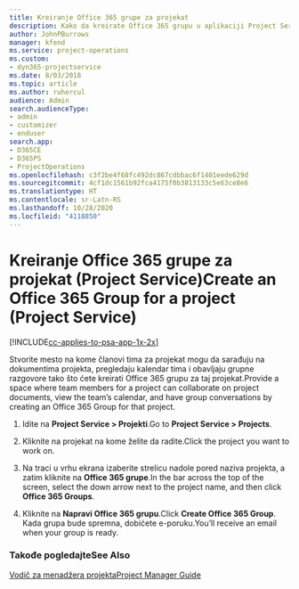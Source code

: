 ```yaml
---
title: Kreiranje Office 365 grupe za projekat
description: Kako da kreirate Office 365 grupu u aplikaciji Project Service
author: JohnPBurrows
manager: kfend
ms.service: project-operations
ms.custom:
- dyn365-projectservice
ms.date: 8/03/2018
ms.topic: article
ms.author: ruhercul
audience: Admin
search.audienceType:
- admin
- customizer
- enduser
search.app:
- D365CE
- D365PS
- ProjectOperations
ms.openlocfilehash: c3f2be4f68fc492dc867cdbbac6f1401eede629d
ms.sourcegitcommit: 4cf1dc1561b92fca4175f0b3813133c5e63ce8e6
ms.translationtype: HT
ms.contentlocale: sr-Latn-RS
ms.lasthandoff: 10/28/2020
ms.locfileid: "4118850"
---
```

# <a name="create-an-office-365-group-for-a-project-project-service"></a><span data-ttu-id="e33d3-103">Kreiranje Office 365 grupe za projekat (Project Service)</span><span class="sxs-lookup"><span data-stu-id="e33d3-103">Create an Office 365 Group for a project (Project Service)</span></span>

[!INCLUDE[cc-applies-to-psa-app-1x-2x](../includes/cc-applies-to-psa-app-1x-2x.md)]

<span data-ttu-id="e33d3-104">Stvorite mesto na kome članovi tima za projekat mogu da sarađuju na dokumentima projekta, pregledaju kalendar tima i obavljaju grupne razgovore tako što ćete kreirati Office 365 grupu za taj projekat.</span><span class="sxs-lookup"><span data-stu-id="e33d3-104">Provide a space where team members for a project can collaborate on project documents, view the team’s calendar, and have group conversations by creating an Office 365 Group for that project.</span></span>  
  
1.  <span data-ttu-id="e33d3-105">Idite na **Project Service > Projekti**.</span><span class="sxs-lookup"><span data-stu-id="e33d3-105">Go to **Project Service > Projects**.</span></span>  
  
2.  <span data-ttu-id="e33d3-106">Kliknite na projekat na kome želite da radite.</span><span class="sxs-lookup"><span data-stu-id="e33d3-106">Click the project you want to work on.</span></span>  
  
3.  <span data-ttu-id="e33d3-107">Na traci u vrhu ekrana izaberite strelicu nadole pored naziva projekta, a zatim kliknite na **Office 365 grupe**.</span><span class="sxs-lookup"><span data-stu-id="e33d3-107">In the bar across the top of the screen, select the down arrow next to the project name, and then click **Office 365 Groups**.</span></span>  
  
4.  <span data-ttu-id="e33d3-108">Kliknite na **Napravi Office 365 grupu**.</span><span class="sxs-lookup"><span data-stu-id="e33d3-108">Click **Create Office 365 Group**.</span></span> <span data-ttu-id="e33d3-109">Kada grupa bude spremna, dobićete e-poruku.</span><span class="sxs-lookup"><span data-stu-id="e33d3-109">You’ll receive an email when your group is ready.</span></span>  
  
### <a name="see-also"></a><span data-ttu-id="e33d3-110">Takođe pogledajte</span><span class="sxs-lookup"><span data-stu-id="e33d3-110">See Also</span></span>  
 [<span data-ttu-id="e33d3-111">Vodič za menadžera projekta</span><span class="sxs-lookup"><span data-stu-id="e33d3-111">Project Manager Guide</span></span>](../psa/project-manager-guide.md)
